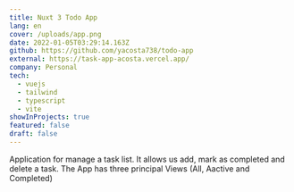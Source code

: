 ```yaml
---
title: Nuxt 3 Todo App
lang: en
cover: /uploads/app.png
date: 2022-01-05T03:29:14.163Z
github: https://github.com/yacosta738/todo-app
external: https://task-app-acosta.vercel.app/
company: Personal
tech:
  - vuejs
  - tailwind
  - typescript
  - vite
showInProjects: true
featured: false
draft: false
---
```

Application for manage a task list. It allows us add, mark as completed and delete a task. The App has three principal Views (All, Aactive and Completed)